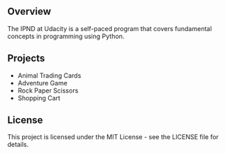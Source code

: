 ## Overview
The IPND at Udacity is a self-paced program that covers fundamental concepts in programming using Python. 

## Projects
- Animal Trading Cards
- Adventure Game
- Rock Paper Scissors
- Shopping Cart

## License
This project is licensed under the MIT License - see the LICENSE file for details.